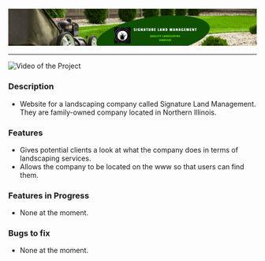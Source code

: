 
![Logo of the Project](/public/images/signature_land_management_banner.png)

---

![Video of the Project](/public/video/signature_land_management.gif)


### Description
- Website for a landscaping company called Signature Land Management. They are family-owned company located in Northern Illinois. 
 
### Features
- Gives potential clients a look at what the company does in terms of landscaping services.
- Allows the company to be located on the www so that users can find them.


### Features in Progress
- None at the moment.


### Bugs to fix
- None at the moment.






